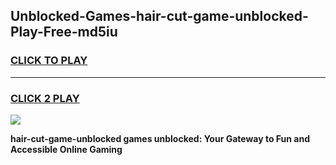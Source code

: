 
## Unblocked-Games-hair-cut-game-unblocked-Play-Free-md5iu
<h3>
<a href="https://premium76.site?title=hair-cut-game-unblocked&ref=18A">CLICK TO PLAY</a></h3>
<hr>

<h3>
<a href="https://premium76.site?title=hair-cut-game-unblocked&ref=18A">CLICK 2 PLAY</a>
  
</h3>

<a href="https://premium76.site?title=hair-cut-game-unblocked&ref=18A"><img src="https://clearcache.store/games.png"></a>


**hair-cut-game-unblocked games unblocked: Your Gateway to Fun and Accessible Online Gaming**
